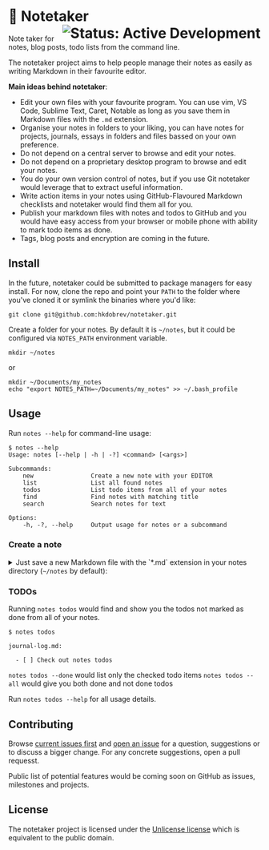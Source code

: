 # :memo: Notetaker <img src="https://img.shields.io/badge/Status-Active%20Development-important.svg?style=flat" alt="Status: Active Development" align="right">

Note taker for notes, blog posts, todo lists from the command line.

The notetaker project aims to help people manage their notes as easily as writing Markdown in their favourite editor.

**Main ideas behind notetaker**:

- Edit your own files with your favourite program. You can use vim, VS Code, Sublime Text, Caret, Notable as long as you save them in Markdown files with the `.md` extension.
- Organise your notes in folders to your liking, you can have notes for projects, journals, essays in folders and files bassed on your own preference.
- Do not depend on a central server to browse and edit your notes.
- Do not depend on a proprietary desktop program to browse and edit your notes.
- You do your own version control of notes, but if you use Git notetaker would leverage that to extract useful information.
- Write action items in your notes using GitHub-Flavoured Markdown checklists and notetaker would find them all for you.
- Publish your markdown files with notes and todos to GitHub and you would have easy access from your browser or mobile phone with ability to mark todo items as done.
- Tags, blog posts and encryption are coming in the future.

## Install

In the future, notetaker could be submitted to package managers for easy install.
For now, clone the repo and point your `PATH` to the folder where you've cloned it or symlink the binaries where you'd like:

```shell
git clone git@github.com:hkdobrev/notetaker.git
```

Create a folder for your notes. By default it is `~/notes`, but it could be configured via `NOTES_PATH` environment variable.
```shell
mkdir ~/notes
```
or
```shell
mkdir ~/Documents/my_notes
echo "export NOTES_PATH=~/Documents/my_notes" >> ~/.bash_profile
```

## Usage

Run `notes --help` for command-line usage:
```shell
$ notes --help
Usage: notes [--help | -h | -?] <command> [<args>]

Subcommands:
    new                Create a new note with your EDITOR
    list               List all found notes
    todos              List todo items from all of your notes
    find               Find notes with matching title
    search             Search notes for text

Options:
    -h, -?, --help     Output usage for notes or a subcommand
```

### Create a note

<details>
<summary>Just save a new Markdown file with the `*.md` extension in your notes directory (<code>~/notes</code> by default):</summary>
<pre><code class="language-shell">
cat > ~/notes/journal-log.md &lt;&lt;EOF
# My first journal log
Here are some action items:
- [ ] Install notetaker
- [ ] Check out notes todos
EOF
</code></pre>
</details>

### TODOs

Running `notes todos` would find and show you the todos not marked as done from all of your notes.

```shell
$ notes todos

journal-log.md:

  - [ ] Check out notes todos
```

`notes todos --done` would list only the checked todo items
`notes todos --all` would give you both done and not done todos

Run `notes todos --help` for all usage details.

## Contributing

Browse [current issues first](https://github.com/hkdobrev/notetaker/issues) and [open an issue](https://github.com/hkdobrev/notetaker/issues/new) for a question, suggestions or to discuss a bigger change. For any concrete suggestions, open a pull requesst.

Public list of potential features would be coming soon on GitHub as issues, milestones and projects.

## License

The notetaker project is licensed under the [Unlicense license](LICENSE) which is equivalent to the public domain.
